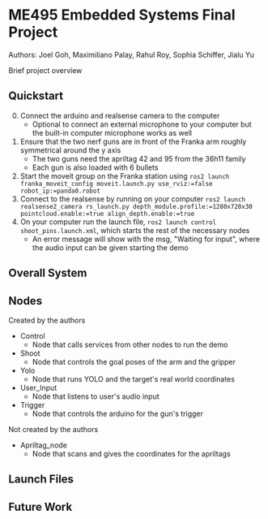 # ME495 Embedded Systems Final Project
Authors: Joel Goh, Maximiliano Palay, Rahul Roy, Sophia Schiffer, Jialu Yu

Brief project overview

## Quickstart
0. Connect the arduino and realsense camera to the computer
    - Optional to connect an external microphone to your computer but the built-in computer microphone works as well
1. Ensure that the two nerf guns are in front of the Franka arm roughly symmetrical around the y axis
    - The two guns need the apriltag 42 and 95 from the 36h11 family
    - Each gun is also loaded with 6 bullets
1. Start the moveit group on the Franka station using `ros2 launch franka_moveit_config moveit.launch.py use_rviz:=false robot_ip:=panda0.robot`
2. Connect to the realsense by running on your computer `ros2 launch realsense2_camera rs_launch.py depth_module.profile:=1280x720x30 pointcloud.enable:=true align_depth.enable:=true`
3. On your computer run the launch file, `ros2 launch control shoot_pins.launch.xml`, which starts the rest of the necessary nodes
    - An error message will show with the msg, "Waiting for input", where the audio input can be given starting the demo

## Overall System 

## Nodes
Created by the authors
- Control
    - Node that calls services from other nodes to run the demo
- Shoot
    - Node that controls the goal poses of the arm and the gripper
- Yolo
    - Node that runs YOLO and the target's real world coordinates
- User_Input
    - Node that listens to user's audio input
- Trigger
    - Node that controls the arduino for the gun's trigger

Not created by the authors
- Apriltag_node
    - Node that scans and gives the coordinates for the apriltags

## Launch Files

## Future Work